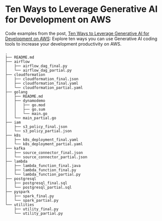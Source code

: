 # Ten Ways to Leverage Generative AI for Development on AWS

Code examples from the post, [Ten Ways to Leverage Generative AI for Development on AWS](): Explore ten ways you can use Generative AI coding tools to increase your development productivity on AWS.

```text
.
├── README.md
├── airflow
│   ├── airflow_dag_final.py
│   └── airflow_dag_partial.py
├── cloudformation
│   ├── cloudformation_final.json
│   ├── cloudformation_final.yaml
│   └── cloudformation_partial.yaml
├── golang
│   ├── README.md
│   ├── dynamodemo
│   │   ├── go.mod
│   │   ├── go.sum
│   │   └── main.go
│   └── main_partial.go
├── iam
│   ├── s3_policy_final.json
│   └── s3_policy_partial.json
├── k8s
│   ├── k8s_deployment_final.yaml
│   └── k8s_deployment_partial.yaml
├── kafka
│   ├── source_connector_final.json
│   └── source_connector_partial.json
├── lambda
│   ├── lambda_function_final.java
│   ├── lambda_function_final.py
│   └── lambda_function_partial.py
├── postgresql
│   ├── postgresql_final.sql
│   └── postgresql_partial.sql
├── pyspark
│   ├── spark_final.py
│   └── spark_partial.py
└── utilities
    ├── utility_final.py
    └── utility_partial.py
```